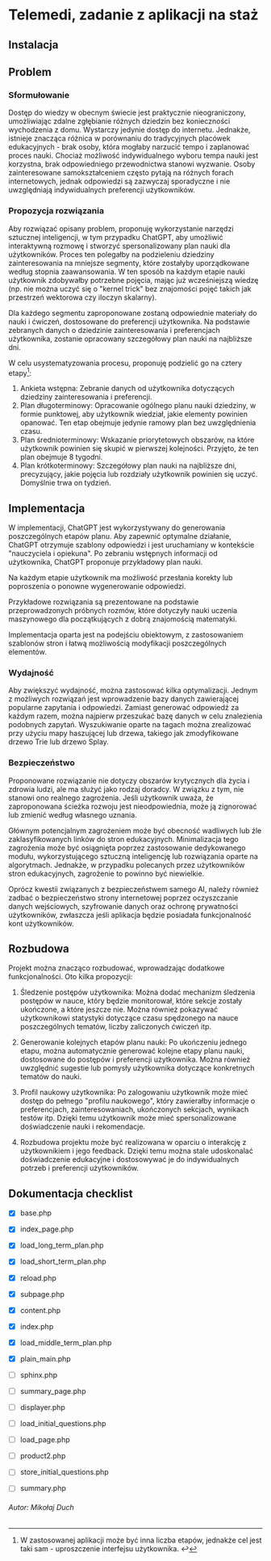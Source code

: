 # Telemedi, zadanie z aplikacji na staż
## Instalacja 

## Problem
### Sformułowanie
Dostęp do wiedzy w obecnym świecie jest praktycznie nieograniczony, umożliwiając zdalne zgłębianie różnych dziedzin 
bez konieczności wychodzenia z domu. Wystarczy jedynie dostęp do internetu. Jednakże, istnieje znacząca różnica 
w porównaniu do tradycyjnych placówek edukacyjnych - brak osoby, która mogłaby narzucić tempo i zaplanować proces nauki. 
Chociaż możliwość indywidualnego wyboru tempa nauki jest korzystna, brak odpowiedniego przewodnictwa stanowi wyzwanie. 
Osoby zainteresowane samokształceniem często pytają na różnych forach internetowych, jednak odpowiedzi są 
zazwyczaj sporadyczne i nie uwzględniają indywidualnych preferencji użytkowników.

### Propozycja rozwiązania
Aby rozwiązać opisany problem, proponuję wykorzystanie narzędzi sztucznej inteligencji, w tym przypadku ChatGPT, 
aby umożliwić interaktywną rozmowę i stworzyć spersonalizowany plan nauki dla użytkowników. 
Proces ten polegałby na podzieleniu dziedziny zainteresowania na mniejsze segmenty, które zostałyby uporządkowane 
według stopnia zaawansowania. W ten sposób na każdym etapie nauki użytkownik zdobywałby potrzebne pojęcia, 
mając już wcześniejszą wiedzę (np. nie można uczyć się o "kernel trick" bez znajomości pojęć takich jak przestrzeń wektorowa czy iloczyn skalarny).

Dla każdego segmentu zaproponowane zostaną odpowiednie materiały do nauki i ćwiczeń, dostosowane do preferencji użytkownika. 
Na podstawie zebranych danych o dziedzinie zainteresowania i preferencjach użytkownika, zostanie opracowany szczegółowy plan nauki na najbliższe dni.

W celu usystematyzowania procesu, proponuję podzielić go na cztery etapy[^1]:

1. Ankieta wstępna: Zebranie danych od użytkownika dotyczących dziedziny zainteresowania i preferencji.
2. Plan długoterminowy: Opracowanie ogólnego planu nauki dziedziny, w formie punktowej, aby użytkownik wiedział, 
jakie elementy powinien opanować. Ten etap obejmuje jedynie ramowy plan bez uwzględnienia czasu.
3. Plan średnioterminowy: Wskazanie priorytetowych obszarów, na które użytkownik powinien się skupić w pierwszej kolejności. 
Przyjęto, że ten plan obejmuje 8 tygodni.
4. Plan krótkoterminowy: Szczegółowy plan nauki na najbliższe dni, precyzujący, jakie pojęcia lub rozdziały użytkownik 
powinien się uczyć. Domyślnie trwa on tydzień.

[^1]: W zastosowanej aplikacji może być inna liczba etapów, jednakże cel jest taki sam - uproszczenie interfejsu użytkownika. ↩

## Implementacja
W implementacji, ChatGPT jest wykorzystywany do generowania poszczególnych etapów planu. 
Aby zapewnić optymalne działanie, ChatGPT otrzymuje szablony odpowiedzi i jest uruchamiany w kontekście "nauczyciela i opiekuna". 
Po zebraniu wstępnych informacji od użytkownika, ChatGPT proponuje przykładowy plan nauki.

Na każdym etapie użytkownik ma możliwość przesłania korekty lub poproszenia o ponowne wygenerowanie odpowiedzi.

Przykładowe rozwiązania są prezentowane na podstawie przeprowadzonych próbnych rozmów, które dotyczyły nauki 
uczenia maszynowego dla początkujących z dobrą znajomością matematyki.

Implementacja oparta jest na podejściu obiektowym, z zastosowaniem szablonów stron i łatwą 
możliwością modyfikacji poszczególnych elementów.



### Wydajność
Aby zwiększyć wydajność, można zastosować kilka optymalizacji. Jednym z możliwych rozwiązań jest 
wprowadzenie bazy danych zawierającej popularne zapytania i odpowiedzi. Zamiast generować odpowiedź za każdym razem, 
można najpierw przeszukać bazę danych w celu znalezienia podobnych zapytań. Wyszukiwanie oparte na tagach 
można zrealizować przy użyciu mapy haszującej lub drzewa, takiego jak zmodyfikowane drzewo Trie lub drzewo Splay.



### Bezpieczeństwo
Proponowane rozwiązanie nie dotyczy obszarów krytycznych dla życia i zdrowia ludzi, ale ma służyć jako rodzaj doradcy. 
W związku z tym, nie stanowi ono realnego zagrożenia. Jeśli użytkownik uważa, że zaproponowana ścieżka rozwoju 
jest nieodpowiednia, może ją zignorować lub zmienić według własnego uznania.

Głównym potencjalnym zagrożeniem może być obecność wadliwych lub źle zaklasyfikowanych linków do stron edukacyjnych. 
Minimalizacja tego zagrożenia może być osiągnięta poprzez zastosowanie dedykowanego modułu, 
wykorzystującego sztuczną inteligencję lub rozwiązania oparte na algorytmach. Jednakże, w przypadku polecanych 
przez użytkowników stron edukacyjnych, zagrożenie to powinno być niewielkie.

Oprócz kwestii związanych z bezpieczeństwem samego AI, należy również zadbać o bezpieczeństwo strony internetowej 
poprzez oczyszczanie danych wejściowych, szyfrowanie danych oraz ochronę prywatności użytkowników, zwłaszcza jeśli 
aplikacja będzie posiadała funkcjonalność kont użytkowników.



## Rozbudowa
Projekt można znacząco rozbudować, wprowadzając dodatkowe funkcjonalności. Oto kilka propozycji:
1. Śledzenie postępów użytkownika: Można dodać mechanizm śledzenia postępów w nauce, który będzie monitorował, 
które sekcje zostały ukończone, a które jeszcze nie. Można również pokazywać użytkownikowi statystyki dotyczące 
czasu spędzonego na nauce poszczególnych tematów, liczby zaliczonych ćwiczeń itp.

2. Generowanie kolejnych etapów planu nauki: Po ukończeniu jednego etapu, można automatycznie generować 
kolejne etapy planu nauki, dostosowane do postępów i preferencji użytkownika. Można również uwzględnić sugestie 
lub pomysły użytkownika dotyczące konkretnych tematów do nauki.

3. Profil naukowy użytkownika: Po zalogowaniu użytkownik może mieć dostęp do pełnego "profilu naukowego", 
który zawierałby informacje o preferencjach, zainteresowaniach, ukończonych sekcjach, wynikach testów itp. 
Dzięki temu użytkownik może mieć spersonalizowane doświadczenie nauki i rekomendacje.

4. Rozbudowa projektu może być realizowana w oparciu o interakcję z użytkownikiem i jego feedback. 
Dzięki temu można stale udoskonalać doświadczenie edukacyjne i dostosowywać je do indywidualnych potrzeb i preferencji użytkowników.


## Dokumentacja checklist
- [X] base.php 
- [X] index\_page.php
- [X] load\_long\_term\_plan.php
- [X] load\_short\_term\_plan.php
- [X] reload.php
- [X] subpage.php
- [X] content.php
- [X] index.php
- [X] load\_middle\_term\_plan.php
- [X] plain\_main.php
- [ ] sphinx.php
- [ ] summary\_page.php
- [ ] displayer.php
- [ ] load\_initial\_questions.php
- [ ] load\_page.php
- [ ] product2.php
- [ ] store\_initial\_questions.php
- [ ] summary.php





###### Autor: Mikołaj Duch
